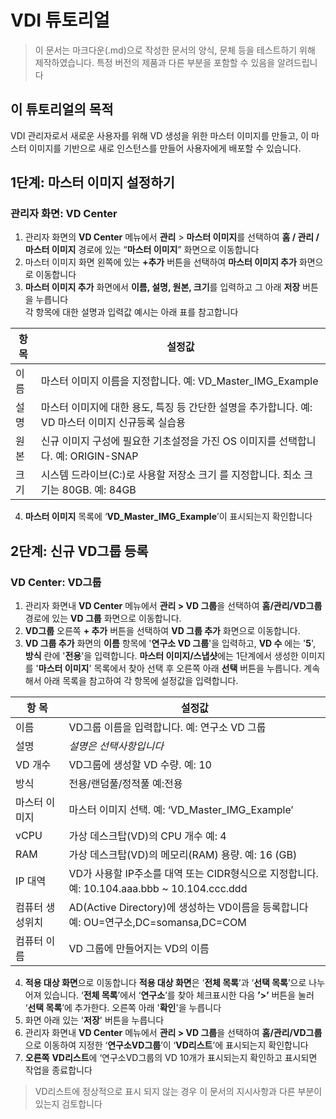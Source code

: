 # VDI 튜토리얼

> 이 문서는 마크다운(.md)으로 작성한 문서의 양식, 문체 등을 테스트하기 위해 제작하였습니다. 특정 버전의 제품과 다른 부분을 포함할 수 있음을 알려드립니다
  
## 이 튜토리얼의 목적

VDI 관리자로서 새로운 사용자를 위해 VD 생성을 위한 마스터 이미지를 만들고, 이 마스터 이미지를 기반으로 새로 인스턴스를 만들어 사용자에게 배포할 수 있습니다. 

## 1단계: 마스터 이미지 설정하기

### 관리자 화면: VD Center

1. 관리자 화면의 **VD Center** 메뉴에서 **관리** > **마스터 이미지**를 선택하여 **홈 / 관리 / 마스터 이미지** 경로에 있는 “**마스터 이미지**” 화면으로 이동합니다
2. 마스터 이미지 화면 왼쪽에 있는 **+추가** 버튼을 선택하여 **마스터 이미지 추가** 화면으로 이동합니다
3. **마스터 이미지 추가** 화면에서 **이름, 설명, 원본, 크기**를 입력하고 그 아래 **저장** 버튼을 누릅니다  
각 항목에 대한 설명과 입력값 예시는 아래 표를 참고합니다 

| 항 목 | 설정값 |
| --- | --- |
| 이름 | 마스터 이미지 이름을 지정합니다. 예: VD_Master_IMG_Example |
| 설명 | 마스터 이미지에 대한 용도, 특징 등 간단한 설명을 추가합니다. 예: VD 마스터 이미지 신규등록 실습용 |
| 원본 | 신규 이미지 구성에 필요한 기초설정을 가진 OS 이미지를 선택합니다. 예: ORIGIN-SNAP |
| 크기 | 시스템 드라이브(C:)로 사용할 저장소 크기 를 지정합니다. 최소 크기는 80GB. 예: 84GB |
4. **마스터 이미지** 목록에 ‘**VD_Master_IMG_Example**’이 표시되는지 확인합니다

## **2단계: 신규 VD그룹 등록**
### VD Center: VD그룹
1. 관리자 화면내 **VD Center** 메뉴에서 **관리 > VD 그룹**을 선택하여 **홈/관리/VD그룹** 경로에 있는 **VD 그룹** 화면으로 이동합니다.
2. **VD그룹** 오른쪽 **+ 추가** 버튼을 선택하여 **VD 그룹 추가** 화면으로 이동합니다.
3. **VD 그룹 추가** 화면의 **이름** 항목에 '**연구소 VD 그룹**'을 입력하고, **VD 수** 에는 '**5**', **방식** 란에 '**전용**'을 입력합니다. **마스터 이미지/스냅샷**에는 1단계에서 생성한 이미지를 '**마스터 이미지**' 목록에서 찾아 선택 후 오른쪽 아래 **선택** 버튼을 누릅니다. 
계속해서 아래 목록을 참고하여 각 항목에 설정값을 입력합니다.

| 항 목 | 설정값 |
| --- | --- |
| 이름 | VD그룹 이름을 입력합니다. 예: 연구소 VD 그룹 |
| 설명 | *설명은 선택사항입니다* |
| VD 개수 | VD그룹에 생성할 VD 수량. 예: 10 |
| 방식 | 전용/랜덤풀/정적풀 예:전용 |
| 마스터 이미지 | 마스터 이미지 선택. 예: ‘VD_Master_IMG_Example’ |
| vCPU | 가상 데스크탑(VD)의 CPU 개수 예: 4 |
| RAM | 가상 데스크탑(VD)의 메모리(RAM) 용량. 예: 16 (GB) |
| IP 대역 | VD가 사용할 IP주소를 대역 또는 CIDR형식으로 지정합니다. 예: 10.104.aaa.bbb ~ 10.104.ccc.ddd |
| 컴퓨터 생성위치 | AD(Active Directory)에 생성하는 VD이름을 등록합니다 예: OU=연구소,DC=somansa,DC=COM |
| 컴퓨터 이름 | VD 그룹에 만들어지는 VD의 이름 |

4. **적용 대상 화면**으로 이동합니다 
**적용 대상 화면**은 ‘**전체 목록**’과 ‘**선택 목록**’으로 나누어져 있습니다. ‘**전체 목록**’에서 ‘**연구소**’를 찾아 체크표시한 다음 **’>’** 버튼을 눌러 ‘**선택 목록**’에 추가한다. 오른쪽 아래 '**확인**'을 누릅니다
5. 화면 아래 있는 '**저장**' 버튼을 누릅니다
6. 관리자 화면내 **VD Center** 메뉴에서 **관리 > VD 그룹**을 선택하여 **홈/관리/VD그룹** 으로 이동하여 지정한 ‘**연구소VD그룹**’이 ‘**VD리스트**’에 표시되는지 확인합니다
7. **오른쪽** **VD리스트**에 ‘연구소VD그룹의 VD 10개가 표시되는지 확인하고 표시되면 작업을 종료합니다
> VD리스트에 정상적으로 표시 되지 않는 경우 이 문서의 지시사항과 다른 부분이 있는지 검토합니다 
